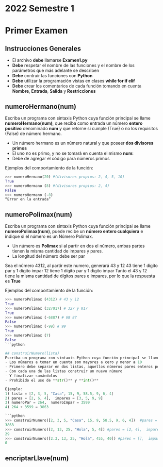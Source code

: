 # 2022 Semestre 1
# Primer Examen

## Instrucciones Generales
- El archivo **debe** llamarse **Examen1.py**
- **Debe** respetar el nombre de las funciones y el nombre de los parámetros que más adelante se describen
- **Debe** contruir las funciones con **Python**
- **Debe** utilizar la programación vistas en clases **while for if elif**
- **Debe** crear los comentarios de cada función tomando en cuenta **Nombre**, **Entrada**, **Salida** y **Restricciones**

## numeroHermano(num)
Escriba un programa con sintaxis Python cuya función principal se llame **numeroHermano(num)**, que reciba como entrada un número **entero positivo** denominado **num** y que retorne si cumple (True) o no los requisitos (False) de número hermano. 
- Un número hermano es un número natural y que poseer **dos divisores primos** 
- El uno no es primo, y no se tomará en cuenta el mismo **num**:
- Debe de agregar el código para números primos

Ejemplos del comportamiento de la función:
```python
>>> numeroHermano(20) #(divisores propios: 2, 4, 5, 10)
True
>>> numeroHermano (8) #(divisores propios: 2, 4)
False
>>> numeroHermano (-8)
“Error en la entrada”
```

## numeroPolimax(num)
Escriba un programa con sintaxis Python cuya función principal se llame **numeroPolimax(num)**, puede recibe un **número entero cualquiera** e indique si el número es un Número Polimax. 
- Un número es **Polimax** si al partir en dos el número, ambas partes tienen la misma cantidad de impares y pares. 
- La longitud del número debe ser par

Sea el número 4312, al partir este numero, generará 43 y 12
43 tiene 1 dígito par y 1 digito impar
12 tiene 1 dígito par y 1 digito impar
Tanto el 43 y 12 tiene la misma cantidad de dígitos pares e impares, por lo que la respuesta es **True**

Ejemplos del comportamiento de la función:
```python
>>> numeroPolimax (4312) # 43 y 12
True 
>>> numeroPolimax (327017) # 327 y 017
True
>>> numeroPolimax (-6887) # 68 87
False
>>> numeroPolimax (-99) # 99
True
>>> numeroPolimax (7) 
False
```python

## construirNumero(lista)
Escriba un programa con sintaxis Python cuya función principal se llame **construirNumero(lista)**, puede recibe una **lista de elementos cualquiera**.
- Los números a tomar en cuenta son mayores a cero y menor a 10
- Primero debe separar en dos listas, aquellos números pares enteros positivos y en otra lista los números impares enteros positivos
- Con cada una de las listas construir un nuevo número
- Y finalizar sumándolos
- Prohibido el uso de **str()** y **int()**

Ejemplo:
1) lista = [2, 3, 5, "Casa", 15, 9, 58.5, 9, 6, 4]
2) pares = [2, 6, 4],  impares = [3, 5, 9, 9]
3) numeroPar = 264,  numeroImpar = 3599
4) 264 + 3599 = 3863

```python
>>> construirNumero([2, 3, 5, "Casa", 15, 9, 58.5, 9, 6, 4])  #pares = [2, 6, 4],  impares = [3, 5, 9, 9]
3863
>>> construirNumero([2, 13, 25, "Hola", 5, 4]) #pares = [2, 4],  impares = [5]
29
>>> construirNumero([2.3, 13, 25, "Hola", 455, 40]) #pares = [],  impares = []
0
```
## encriptarLlave(num)

